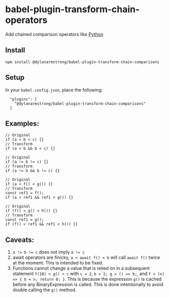 # babel-plugin-transform-chain-operators

Add chained comparison operators like
[Python](https://docs.python.org/3/reference/expressions.html#comparisons)

## Install
```
npm install @dylanarmstrong/babel-plugin-transform-chain-comparisons
```

## Setup
In your `babel.config.json`, place the following:

```
  "plugins": [
    "@dylanarmstrong/babel-plugin-transform-chain-comparisons"
  ]
```

## Examples:
```
// Original
if (a < b < c) {}
// Transform
if (a < b && b < c) {}

// Original
if (a != b != c) {}
// Transform
if (a != b && b != c) {}

// Original
if (a < f() < g()) {}
// Transform
const ref1 = f();
if (a < ref1 && ref1 < g()) {}

// Original
if (f() < g() < h()) {}
// Transform
const ref1 = g();
if (f() < ref1 && ref1 < h()) {}
```

## Caveats:
1. `a != b != c` does not imply `a != c`
2. await operators are finicky, `a < await f() < b` will call `await f()` twice
   at the moment. This is intended to be fixed.
3. Functions cannot change a value that is relied on in a subsequent statement
  `f(10) < g() < c` with `c = 2`, `b = 1; g = () => b;`, and
  `f = (n) => { b = n; return 0; }`.
   This is because the expression `g()` is cached before any BinaryExpression
   is called. This is done intentionally to avoid double calling the `g()`
   method.
